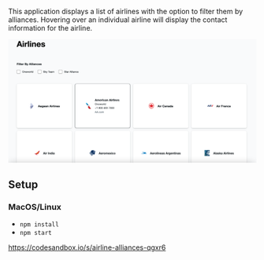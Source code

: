 This application displays a list of airlines with the option to filter them by alliances. Hovering over an individual airline will display the contact information for the airline.

![Alt text](public/airline-alliances.png?raw=true "airline-alliances")

## Setup

### MacOS/Linux

- `npm install`
- `npm start`

https://codesandbox.io/s/airline-alliances-qgxr6

